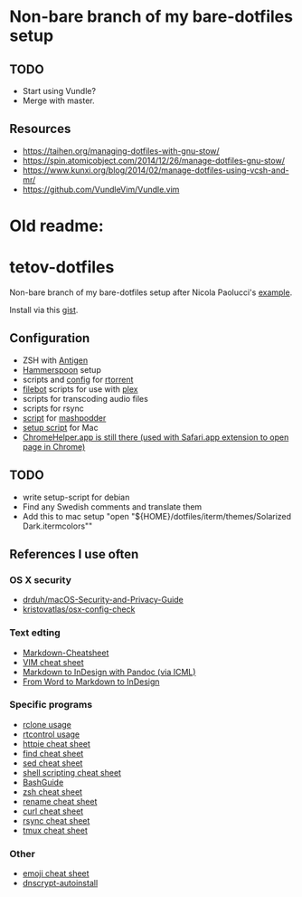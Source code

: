 # Non-bare branch of my bare-dotfiles setup

## TODO
*   Start using Vundle?
*   Merge with master.

## Resources
*   <https://taihen.org/managing-dotfiles-with-gnu-stow/>
*   <https://spin.atomicobject.com/2014/12/26/manage-dotfiles-gnu-stow/>
*   <https://www.kunxi.org/blog/2014/02/manage-dotfiles-using-vcsh-and-mr/>
*   <https://github.com/VundleVim/Vundle.vim>

# Old readme:

# tetov-dotfiles

Non-bare branch of my bare-dotfiles setup after Nicola Paolucci's [example](https://developer.atlassian.com/blog/2016/02/best-way-to-store-dotfiles-git-bare-repo/).

Install via this [gist](https://gist.github.com/sonyamamurin/1bc7caeb3c4b842da302bdb155bc8d52).

## Configuration
*   ZSH with [Antigen](https://github.com/zsh-users/antigen)
*   [Hammerspoon](https://github.com/Hammerspoon/hammerspoon) setup
*   scripts and [config](./.rtorrent.rc) for [rtorrent](https://github.com/rakshasa/rtorrent)
*   [filebot](https://github.com/filebot/filebot) scripts for use with [plex](https://github.com/plexinc/plex-media-player)
*   scripts for transcoding audio files
*   scripts for rsync
*   [script](./bin/mashpodder-script) for [mashpodder](https://github.com/chessgriffin/mashpodder)
*   [setup script](./bin/install_mac.sh) for Mac
*   [ChromeHelper.app is still there (used with Safari.app extension to open page in Chrome)](https://github.com/lhagan/Open-in-Chrome)

## TODO
*   write setup-script for debian
*   Find any Swedish comments and translate them
*   Add this to mac setup "open "${HOME}/dotfiles/iterm/themes/Solarized Dark.itermcolors""

## References I use often

### OS X security
*   [drduh/macOS-Security-and-Privacy-Guide](https://github.com/drduh/macOS-Security-and-Privacy-Guide)
*   [kristovatlas/osx-config-check](https://github.com/kristovatlas/osx-config-check)

### Text edting
*   [Markdown-Cheatsheet](https://github.com/adam-p/markdown-here/wiki/Markdown-Cheatsheet)
*   [VIM cheat sheet](https://vim.rtorr.com/)
*   [Markdown to InDesign with Pandoc (via ICML)](http://networkcultures.org/digitalpublishing/2014/10/08/markdown-to-indesign-with-pandoc-via-icml/)
*   [From Word to Markdown to InDesign](http://rhythmus.be/md2indd/)

### Specific programs
*   [rclone usage](http://rclone.org/docs/)
*   [rtcontrol usage](https://github.com/pyroscope/pyrocore/blob/ef1537281e075e1d8a8956390e9164162db9e0a9/docs/usage-rtcontrol.rst)
*   [httpie cheat sheet](http://ricostacruz.com/cheatsheets/httpie.html)
*   [find cheat sheet](http://ricostacruz.com/cheatsheets/find.html)
*   [sed cheat sheet](http://ricostacruz.com/cheatsheets/sed.html)
*   [shell scripting cheat sheet](http://ricostacruz.com/cheatsheets/sh.html)
*   [BashGuide](http://mywiki.wooledge.org/BashGuide)
*   [zsh cheat sheet](http://ricostacruz.com/cheatsheets/zsh.html)
*   [rename cheat sheet](http://ricostacruz.com/cheatsheets/rename.html)
*   [curl cheat sheet](http://ricostacruz.com/cheatsheets/curl.html)
*   [rsync cheat sheet](http://ricostacruz.com/cheatsheets/rsync.html)
*   [tmux cheat sheet](http://tmuxcheatsheet.com/)

### Other
*   [emoji cheat sheet](http://www.webpagefx.com/tools/emoji-cheat-sheet/)
*   [dnscrypt-autoinstall](https://github.com/simonclausen/dnscrypt-autoinstall)
